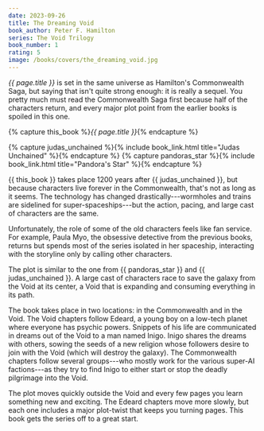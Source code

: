 ```yaml
---
date: 2023-09-26
title: The Dreaming Void
book_author: Peter F. Hamilton
series: The Void Trilogy
book_number: 1
rating: 5
image: /books/covers/the_dreaming_void.jpg
---
```


<cite class="book-title">{{ page.title }}</cite> is set in the same universe
as <span class="author-name">Hamilton</span>'s <span
class="book-series">Commonwealth Saga</span>, but saying that isn't quite
strong enough: it is really a sequel. You pretty much must read the
Commonwealth Saga first because half of the characters return, and every major
plot point from the earlier books is spoiled in this one.

{% capture this_book %}<cite class="book-title">{{ page.title }}</cite>{% endcapture %}

{% capture judas_unchained %}{% include book_link.html title="Judas Unchained" %}{% endcapture %}
{% capture pandoras_star %}{% include book_link.html title="Pandora's Star" %}{% endcapture %}

{{ this_book }} takes place 1200 years after {{ judas_unchained }}, but
because characters live forever in the Commonwealth, that's not as long as it
seems. The technology has changed drastically---wormholes and trains are
sidelined for super-spaceships---but the action, pacing, and large cast of
characters are the same.

Unfortunately, the role of some of the old characters feels like fan service.
For example, Paula Myo, the obsessive detective from the previous books,
returns but spends most of the series isolated in her spaceship, interacting
with the storyline only by calling other characters.

The plot is similar to the one from {{ pandoras_star }} and {{ judas_unchained
}}. A large cast of characters race to save the galaxy from the Void at its
center, a Void that is expanding and consuming everything in its path.

The book takes place in two locations: in the Commonwealth and in the Void.
The Void chapters follow Edeard, a young boy on a low-tech planet where
everyone has psychic powers. Snippets of his life are communicated in dreams
out of the Void to a man named Inigo. Inigo shares the dreams with others,
sowing the seeds of a new religion whose followers desire to join with the
Void (which will destroy the galaxy). The Commonwealth chapters follow several
groups---who mostly work for the various super-AI factions---as they try to
find Inigo to either start or stop the deadly pilgrimage into the Void.

The plot moves quickly outside the Void and every few pages you learn
something new and exciting. The Edeard chapters move more slowly, but each one
includes a major plot-twist that keeps you turning pages. This book gets the
series off to a great start.
